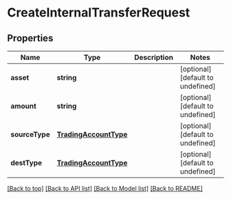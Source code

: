 # CreateInternalTransferRequest

## Properties

|Name | Type | Description | Notes|
|------------ | ------------- | ------------- | -------------|
|**asset** | **string** |  | [optional] [default to undefined]|
|**amount** | **string** |  | [optional] [default to undefined]|
|**sourceType** | [**TradingAccountType**](TradingAccountType.md) |  | [optional] [default to undefined]|
|**destType** | [**TradingAccountType**](TradingAccountType.md) |  | [optional] [default to undefined]|




[[Back to top]](#) [[Back to API list]](../../README.md#documentation-for-api-endpoints) [[Back to Model list]](../../README.md#documentation-for-models) [[Back to README]](../../README.md)
